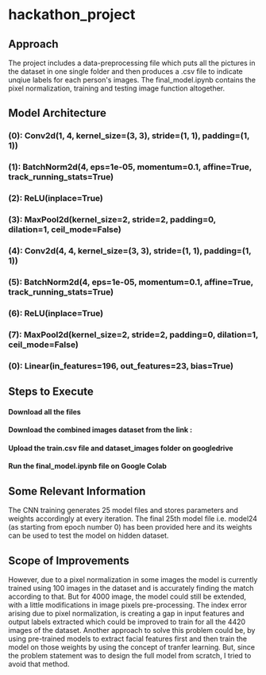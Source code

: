 # hackathon_project
## Approach
The project includes a data-preprocessing file which puts all the pictures in the dataset in one single folder and then produces a .csv file to indicate unqiue labels for each person's images.
The final_model.ipynb contains the pixel normalization, training and testing image function altogether. 
## Model Architecture 
### (0): Conv2d(1, 4, kernel_size=(3, 3), stride=(1, 1), padding=(1, 1))
### (1): BatchNorm2d(4, eps=1e-05, momentum=0.1, affine=True, track_running_stats=True)
### (2): ReLU(inplace=True)
### (3): MaxPool2d(kernel_size=2, stride=2, padding=0, dilation=1, ceil_mode=False)
### (4): Conv2d(4, 4, kernel_size=(3, 3), stride=(1, 1), padding=(1, 1))
### (5): BatchNorm2d(4, eps=1e-05, momentum=0.1, affine=True, track_running_stats=True)
### (6): ReLU(inplace=True)
### (7): MaxPool2d(kernel_size=2, stride=2, padding=0, dilation=1, ceil_mode=False)
### (0): Linear(in_features=196, out_features=23, bias=True)

## Steps to Execute
#### Download all the files
#### Download the combined images dataset from the link : 
#### Upload the train.csv file and dataset_images folder on googledrive
#### Run the final_model.ipynb file on Google Colab

## Some Relevant Information
The CNN training generates 25 model files and stores parameters and weights accordingly at every iteration. The final 25th model file i.e. model24 (as starting from epoch number 0) has been provided here and its weights can be used to test the model on hidden dataset. 

## Scope of Improvements
However, due to a pixel normalization in some images the model is currently trained using 100 images in the dataset and is accurately finding the match according to that. But for 4000 image, the model could still be extended, with a little modifications in image pixels pre-processing. The index error arising due to pixel normalization, is creating a gap in input features and output labels extracted which could be improved to train for all the 4420 images of the dataset.
Another approach to solve this problem could be, by using pre-trained models to extract facial features first and then train the model on those weights by using the concept of tranfer learning. But, since the problem statement was to design the full model from scratch, I tried to avoid that method. 


 
